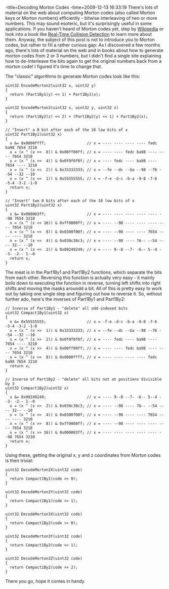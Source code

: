 -title=Decoding Morton Codes
-time=2009-12-13 16:33:19
There's lots of material on the web about computing Morton codes \(also called Morton keys or Morton numbers\) efficiently \- bitwise interleaving of two or more numbers. This may sound esoteric, but it's surprisingly useful in some applications. If you haven't heard of Morton codes yet, step by [Wikipedia](http://en.wikipedia.org/wiki/Z-order_%28curve%29) or look into a book like [Real-Time Collision Detection](http://realtimecollisiondetection.net/books/rtcd/) to learn more about them. Anyway, the subject of this post is not to introduce you to Morton codes, but rather to fill a rather curious gap: As I discovered a few months ago, there's lots of material on the web and in books about how to generate morton codes from 2 or 3 numbers, but I didn't find a single site explaining how to de\-interleave the bits again to get the original numbers back from a morton code! I figured it's time to change that.
<br>

The "classic" algorithms to generate Morton codes look like this:

```
uint32 EncodeMorton2(uint32 x, uint32 y)
{
  return (Part1By1(y) << 1) + Part1By1(x);
}

uint32 EncodeMorton3(uint32 x, uint32 y, uint32 z)
{
  return (Part1By2(z) << 2) + (Part1By2(y) << 1) + Part1By2(x);
}

// "Insert" a 0 bit after each of the 16 low bits of x
uint32 Part1By1(uint32 x)
{
  x &= 0x0000ffff;                  // x = ---- ---- ---- ---- fedc ba98 7654 3210
  x = (x ^ (x <<  8)) & 0x00ff00ff; // x = ---- ---- fedc ba98 ---- ---- 7654 3210
  x = (x ^ (x <<  4)) & 0x0f0f0f0f; // x = ---- fedc ---- ba98 ---- 7654 ---- 3210
  x = (x ^ (x <<  2)) & 0x33333333; // x = --fe --dc --ba --98 --76 --54 --32 --10
  x = (x ^ (x <<  1)) & 0x55555555; // x = -f-e -d-c -b-a -9-8 -7-6 -5-4 -3-2 -1-0
  return x;
}

// "Insert" two 0 bits after each of the 10 low bits of x
uint32 Part1By2(uint32 x)
{
  x &= 0x000003ff;                  // x = ---- ---- ---- ---- ---- --98 7654 3210
  x = (x ^ (x << 16)) & 0xff0000ff; // x = ---- --98 ---- ---- ---- ---- 7654 3210
  x = (x ^ (x <<  8)) & 0x0300f00f; // x = ---- --98 ---- ---- 7654 ---- ---- 3210
  x = (x ^ (x <<  4)) & 0x030c30c3; // x = ---- --98 ---- 76-- --54 ---- 32-- --10
  x = (x ^ (x <<  2)) & 0x09249249; // x = ---- 9--8 --7- -6-- 5--4 --3- -2-- 1--0
  return x;
}
```

The meat is in the Part1By1 and Part1By2 functions, which separate the bits from each other. Reversing this function is actually very easy \- it mainly boils down to executing the function in reverse, turning left shifts into right shifts and moving the masks aroundd a bit. All of this is pretty easy to work out by taking one single step and figuring out how to reverse it. So, without further ado, here's the inverses of Part1By1 and Part1By2:

```
// Inverse of Part1By1 - "delete" all odd-indexed bits
uint32 Compact1By1(uint32 x)
{
  x &= 0x55555555;                  // x = -f-e -d-c -b-a -9-8 -7-6 -5-4 -3-2 -1-0
  x = (x ^ (x >>  1)) & 0x33333333; // x = --fe --dc --ba --98 --76 --54 --32 --10
  x = (x ^ (x >>  2)) & 0x0f0f0f0f; // x = ---- fedc ---- ba98 ---- 7654 ---- 3210
  x = (x ^ (x >>  4)) & 0x00ff00ff; // x = ---- ---- fedc ba98 ---- ---- 7654 3210
  x = (x ^ (x >>  8)) & 0x0000ffff; // x = ---- ---- ---- ---- fedc ba98 7654 3210
  return x;
}

// Inverse of Part1By2 - "delete" all bits not at positions divisible by 3
uint32 Compact1By2(uint32 x)
{
  x &= 0x09249249;                  // x = ---- 9--8 --7- -6-- 5--4 --3- -2-- 1--0
  x = (x ^ (x >>  2)) & 0x030c30c3; // x = ---- --98 ---- 76-- --54 ---- 32-- --10
  x = (x ^ (x >>  4)) & 0x0300f00f; // x = ---- --98 ---- ---- 7654 ---- ---- 3210
  x = (x ^ (x >>  8)) & 0xff0000ff; // x = ---- --98 ---- ---- ---- ---- 7654 3210
  x = (x ^ (x >> 16)) & 0x000003ff; // x = ---- ---- ---- ---- ---- --98 7654 3210
  return x;
}
```

Using these, getting the original x, y and z coordinates from Morton codes is then trivial:

```
uint32 DecodeMorton2X(uint32 code)
{
  return Compact1By1(code >> 0);
}

uint32 DecodeMorton2Y(uint32 code)
{
  return Compact1By1(code >> 1);
}

uint32 DecodeMorton3X(uint32 code)
{
  return Compact1By2(code >> 0);
}

uint32 DecodeMorton3Y(uint32 code)
{
  return Compact1By2(code >> 1);
}

uint32 DecodeMorton3Z(uint32 code)
{
  return Compact1By2(code >> 2);
}
```

There you go, hope it comes in handy.